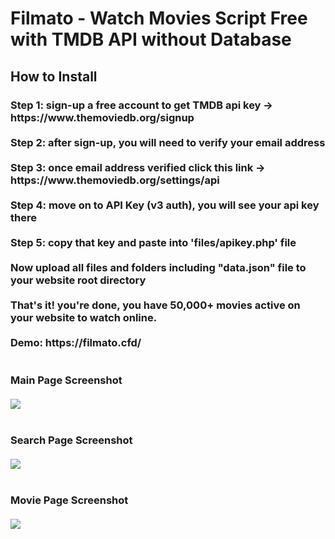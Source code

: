 <h1>Filmato - Watch Movies Script Free with TMDB API without Database</h1>

<h2>How to Install</h2>

<h3>Step 1: sign-up a free account to get TMDB api key -> https://www.themoviedb.org/signup
<br><br>
Step 2: after sign-up, you will need to verify your email address
<br><br>
Step 3: once email address verified click this link -> https://www.themoviedb.org/settings/api
<br><br>
Step 4: move on to API Key (v3 auth), you will see your api key there
<br><br>
Step 5: copy that key and paste into 'files/apikey.php' file 
<br><br>
Now upload all files and folders including "data.json" file to your website root directory
<br><br>
That's it! you're done, you have 50,000+ movies active on your website to watch online.
<br><br>
Demo: https://filmato.cfd/
<br><br><br>
Main Page Screenshot<br><br>
<img src="https://raw.githubusercontent.com/sizzlingkenny/filmato-movie-script-php/main/img/filmato-main.png">
<br><br><br>
Search Page Screenshot<br><br>
<img src="https://raw.githubusercontent.com/sizzlingkenny/filmato-movie-script-php/main/img/filmato-srch.png">
<br><br><br>
Movie Page Screenshot<br><br>
<img src="https://raw.githubusercontent.com/sizzlingkenny/filmato-movie-script-php/main/img/filmato-movie.png">
</h3>
